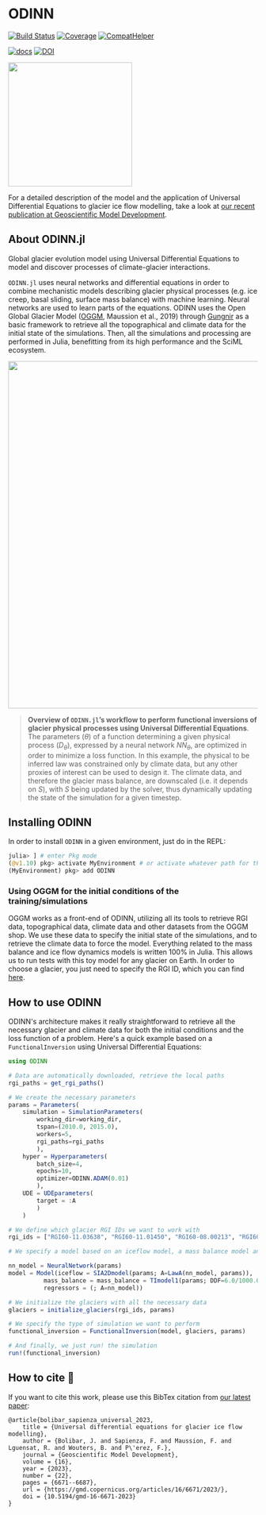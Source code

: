 # ODINN

[![Build Status](https://github.com/ODINN-SciML/ODINN.jl/actions/workflows/CI.yml/badge.svg?branch=main)](https://github.com/ODINN-SciML/ODINN.jl/actions/workflows/CI.yml?query=branch%3Amain)
[![Coverage](https://codecov.io/gh/ODINN-SciML/ODINN.jl/branch/main/graph/badge.svg)](https://app.codecov.io/gh/ODINN-SciML/ODINN.jl)
[![CompatHelper](https://github.com/ODINN-SciML/ODINN.jl/actions/workflows/CompatHelper.yml/badge.svg)](https://github.com/ODINN-SciML/ODINN.jl/actions/workflows/CompatHelper.yml) 

[![docs](https://img.shields.io/badge/documentation-main-blue.svg)](https://odinn-sciml.github.io/ODINN.jl/)
[![DOI](https://zenodo.org/badge/DOI/10.5281/zenodo.8033313.svg)](https://doi.org/10.5281/zenodo.8033313)

<img src="https://github.com/ODINN-SciML/ODINN.jl/blob/main/plots/ODINN_sticker_original.png?raw=true" width="250">

For a detailed description of the model and the application of Universal Differential Equations to glacier ice flow modelling, take a look at [our recent publication at Geoscientific Model Development](https://gmd.copernicus.org/articles/16/6671/2023/gmd-16-6671-2023.html). 

## About ODINN.jl

Global glacier evolution model using Universal Differential Equations to model and discover processes of climate-glacier interactions. 

`ODINN.jl` uses neural networks and differential equations in order to combine mechanistic models describing glacier physical processes (e.g. ice creep, basal sliding, surface mass balance) with machine learning. Neural networks are used to learn parts of the equations. ODINN uses the Open Global Glacier Model ([OGGM](oggm.org/), Maussion et al., 2019) through [Gungnir](https://github.com/ODINN-SciML/Gungnir) as a basic framework to retrieve all the topographical and climate data for the initial state of the simulations. Then, all the simulations and processing are performed in Julia, benefitting from its high performance and the SciML ecosystem. 

<center><img src="https://github.com/ODINN-SciML/odinn_toy/blob/main/plots/overview_figure.png" width="700"></center>

> **Overview of `ODINN.jl`’s workflow to perform functional inversions of glacier physical processes using Universal Differential Equations**. The parameters ($θ$) of a function determining a given physical process ($D_θ$), expressed by a neural network $NN_θ$, are optimized in order to minimize a loss function. In this example, the physical to be inferred law was constrained only by climate data, but any other proxies of interest can be used to design it. The climate data, and therefore the glacier mass balance, are downscaled (i.e. it depends on $S$), with $S$ being updated by the solver, thus dynamically updating the state of the simulation for a given timestep.

## Installing ODINN 

In order to install `ODINN` in a given environment, just do in the REPL:
```julia
julia> ] # enter Pkg mode
(@v1.10) pkg> activate MyEnvironment # or activate whatever path for the Julia environment
(MyEnvironment) pkg> add ODINN
```

### Using OGGM for the initial conditions of the training/simulations 

OGGM works as a front-end of ODINN, utilizing all its tools to retrieve RGI data, topographical data, climate data and other datasets from the OGGM shop. We use these data to specify the initial state of the simulations, and to retrieve the climate data to force the model. Everything related to the mass balance and ice flow dynamics models is written 100% in Julia. This allows us to run tests with this toy model for any glacier on Earth. In order to choose a glacier, you just need to specify the RGI ID, which you can find [here](https://www.glims.org/maps/glims). 

## How to use ODINN

ODINN's architecture makes it really straightforward to retrieve all the necessary glacier and climate data for both the initial conditions and the loss function of a problem. Here's a quick example based on a `FunctionalInversion` using Universal Differential Equations:

```julia
using ODINN

# Data are automatically downloaded, retrieve the local paths
rgi_paths = get_rgi_paths()

# We create the necessary parameters
params = Parameters(
	simulation = SimulationParameters(
		working_dir=working_dir,
		tspan=(2010.0, 2015.0),
		workers=5,
		rgi_paths=rgi_paths
		),
	hyper = Hyperparameters(
		batch_size=4,
		epochs=10,
		optimizer=ODINN.ADAM(0.01)
		),
	UDE = UDEparameters(
		target = :A
		)
	)

# We define which glacier RGI IDs we want to work with
rgi_ids = ["RGI60-11.03638", "RGI60-11.01450", "RGI60-08.00213", "RGI60-04.04351"]

# We specify a model based on an iceflow model, a mass balance model and a machine learning model

nn_model = NeuralNetwork(params)
model = Model(iceflow = SIA2Dmodel(params; A=LawA(nn_model, params)),
	      mass_balance = mass_balance = TImodel1(params; DDF=6.0/1000.0, acc_factor=1.2/1000.0),
	      regressors = (; A=nn_model))

# We initialize the glaciers with all the necessary data
glaciers = initialize_glaciers(rgi_ids, params)

# We specify the type of simulation we want to perform
functional_inversion = FunctionalInversion(model, glaciers, params)

# And finally, we just run! the simulation
run!(functional_inversion)

```

## How to cite 📖

If you want to cite this work, please use this BibTex citation from [our latest paper](https://gmd.copernicus.org/articles/16/6671/2023/gmd-16-6671-2023.html):
```
@article{bolibar_sapienza_universal_2023,
	title = {Universal differential equations for glacier ice flow modelling},
	author = {Bolibar, J. and Sapienza, F. and Maussion, F. and Lguensat, R. and Wouters, B. and P\'erez, F.},
	journal = {Geoscientific Model Development},
	volume = {16},
	year = {2023},
	number = {22},
	pages = {6671--6687},
	url = {https://gmd.copernicus.org/articles/16/6671/2023/},
	doi = {10.5194/gmd-16-6671-2023}
}
```
